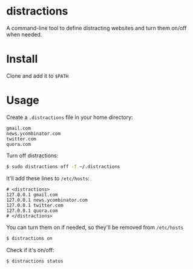 # distractions

A command-line tool to define distracting websites and turn them on/off when needed.

# Install

Clone and add it to `$PATH`

# Usage

Create a `.distractions` file in your home directory:

```
gmail.com
news.ycombinator.com
twitter.com
quora.com
```

Turn off distractions:

```bash
$ sudo distractions off -f ~/.distractions
```

It'll add these lines to `/etc/hosts`:

```hosts
# <distractions>
127.0.0.1 gmail.com
127.0.0.1 news.ycombinator.com
127.0.0.1 twitter.com
127.0.0.1 quora.com
# </distractions>
```

You can turn them on if needed, so they'll be removed from `/etc/hosts`

```bash
$ distractions on
```

Check if it's on/off:

```bash
$ distractions status
```
